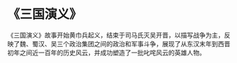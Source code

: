 # 《三国演义》

《三国演义》故事开始黄巾兵起义，结束于司马氏灭吴开晋，以描写战争为主，反映了魏、蜀汉、吴三个政治集团之间的政治和军事斗争，展现了从东汉末年到西晋初年之间近一百年的历史风云，并成功塑造了一批叱咤风云的英雄人物。
